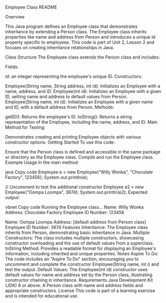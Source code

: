 Employee Class README

Overview

This Java program defines an Employee class that demonstrates inheritance by extending a Person class. The Employee class inherits properties like name and address from Person and introduces a unique id property specific to employees. This code is part of Unit 2, Lesson 2 and focuses on creating inheritance relationships in Java.

Class Structure
The Employee class extends the Person class and includes:

Fields:

id: an integer representing the employee's unique ID.
Constructors:

Employee(String name, String address, int id): Initializes an Employee with a name, address, and ID.
Employee(int id): Initializes an Employee with a given ID, setting name and address to default values from Person.
Employee(String name, int id): Initializes an Employee with a given name and ID, with a default address from Person.
Methods:

getID(): Returns the employee's ID.
toString(): Returns a string representation of the Employee, including the name, address, and ID.
Main Method for Testing:

Demonstrates creating and printing Employee objects with various constructor options.
Getting Started
To use this code:

Ensure that the Person class is defined and accessible in the same package or directory as the Employee class.
Compile and run the Employee class.
Example Usage
In the main method:

java
Copy code
Employee e = new Employee("Willy Wonka", "Chocolate Factory", 123456);
System.out.println(e);

// Uncomment to test the additional constructor
Employee e2 = new Employee("Oompa Loompa", 3674);
System.out.println(e2);
Expected output:

vbnet
Copy code
Running the Employee class...
Name: Willy Wonka
Address: Chocolate Factory
Employee ID Number: 123456

Name: Oompa Loompa
Address: [default address from Person class]
Employee ID Number: 3674
Features
Inheritance: The Employee class inherits from Person, demonstrating basic inheritance in Java.
Multiple Constructors: The class includes multiple constructors, showcasing constructor overloading and the use of default values from a superclass.
toString Method: Provides a readable format for displaying an Employee's information, including inherited and unique properties.
Notes
Aspire To Do: The code includes an "Aspire To Do" section, encouraging you to uncomment and complete the constructor Employee(String name, int i) and test the output.
Default Values: The Employee(int id) constructor uses default values for name and address set by the Person class, illustrating constructor chaining in inheritance.
Requirements
Java Development Kit (JDK) 8 or above.
A Person class with name and address fields and appropriate constructors.
License
This code is part of a learning exercise and is intended for educational use.
